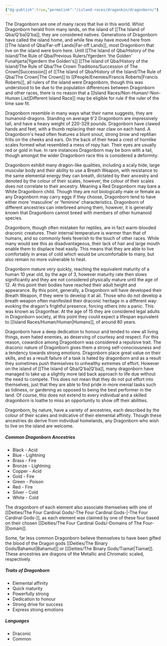 ```yaml
---
{"dg-publish":true,"permalink":"/island-races/dragonkin/dragonborn/"}
---
```



The Dragonborn are one of many races that live in this world. Whist Dragonborn herald from many lands, on the island of [[The Island of Qba/Q'ba\|Q'ba]], they are considered natives. Generations of Dragonborn have called the island home, and while few may have moved here from [[The Island of Qba/Far-off Lands\|Far-off Lands]], most Dragonborn that live on the island were born here. Until [[The Island of Qba/History of the Island/The Rule of Qba/Previous Rulers/Ygerdern 'the Golden' Funahjarta\|Ygerdern the Golden's]] [[The Island of Qba/History of the Island/The Rule of Qba/The Crown Traditions/Succession of The Crown\|Succession]] of [[The Island of Qba/History of the Island/The Rule of Qba/The Crown\|The Crown]] to [[People/Enemies/Francis Roberts\|Francis Roberts]], all rulers of the island were Dragonborn, though this was understood to be due to the population differences between Dragonborn and other races, there is no reason that a [[Island Races/Non-Human/-Non-Human List\|Different Island Race]] may be eligible for rule if the ruler of the time saw fit.

Dragonborn resemble in many ways what their name suggests, they are humanoid-dragons. Standing on average 6'2 Dragonborn are impressively tall, and have a heavy weight of 220-329 pounds. Dragonborn have clawed hands and feet, with a thumb replacing their rear claw on each hand. A Dragonborn's head often features a blunt snout, strong brow and reptilian frills on the cheeks and ears. On the back of their head a crest of hornlike scales formed what resembled a mess of ropy hair. Their eyes are usually red or gold in hue. In rare instances Dragonborn may be born with a tail, though amongst the wider Dragonborn race this is considered a deformity. 

Dragonborn exhibit many dragon-like qualities, including a scaly hide, large muscular body and their ability to use a Breath Weapon, with resistance to the same elemental energy they can breath, dictated by their ancestry and denoted by the colour of their scales, however, the colour of their scales does not correlate to their ancestry. Meaning a Red Dragonborn may bare a White Dragonborn child. Though they are not biologically male or female as any Dragonborn may carry eggs if they choose, Dragonborn tend to have either more 'masculine' or 'feminine' characteristics. Dragonborn of different ancestries can interbreed among them, however, it is generally known that Dragonborn cannot breed with members of other humanoid species.

Dragonborn, though often mistaken for reptiles, are in fact warm-blooded draconic creatures. Their internal temperature is warmer than that of humans, and so commonly feels feverish to the touch of other races. While many would see this as disadvantageous, their lack of hair and large mouth enable them to displace heat easily. This means that they are able to live comfortably in areas of cold which would be uncomfortable to many, but also remain no more vulnerable to heat.

Dragonborn mature very quickly, reaching the equivalent maturity of a human 10 year old, by the age of 3, however maturity rate then slows significantly and they are not considered physically mature until the age of 12. At this point their bodies have reached their adult height and appearance. By this point, generally, a Dragonborn will have developed their Breath Weapon, if they were to develop it at all. Those who do not develop a breath weapon often manifested their draconic heritage in a different way: evoking the dragon's frightful presence, forcing others into a panic. This was known as Dragonfear. At the age of 15 they are considered legal adults in Dragonborn society, at this point they could expect a lifespan equivalent to [[Island Races/Human/Human\|Humans]], of around 80 years.

Dragonborn have a deep dedication to honour and tended to view all living things, even hated enemies, as deserving of courtesy and respect. For this reason, cowardice among Dragonborn was considered a repulsive trait. The draconic nature of Dragonborn gives them a strong self-consciousness and a tendency towards strong emotions. Dragonborn place great value on their skills, and as a result failure of a task is hated by dragonborn and as a result they sometimes push themselves to unhealthy extremes of effort. However on the island of [[The Island of Qba/Q'ba\|Q'ba]], many dragonborn have managed to take up a slightly more laid back approach to life due without the need to compete. This does not mean that they do not put effort into themselves, just that they are able to find pride in more menial tasks such as tidiness, or gardening as opposed to being the best performer in the land. Of course, this does not extend to every individual and a skilled dragonborn is loathe to miss an opportunity to show off their abilities.

Dragonborn, by nature, have a variety of ancestries, each described by the colour of their scales and indicative of their elemental affinity. Though these ancestries do derive from individual homelands, any Dragonborn who wish to live on the island are welcome.

##### Common Dragonborn Ancestries
- Black - Acid
- Blue - Lightning
- Brass - Fire
- Bronze - Lightning
- Copper - Acid
- Gold - Fire
- Green - Poison
- Red - Fire
- Silver - Cold
- White - Cold

The dragonborn of each element also associate themselves with one of [[Deities/The Four Cardinal Gods/-The Four Cardinal Gods-\|-The Four Cardinal Gods-]], as each element was claimed by one of these four based on their chosen [[Deities/The Four Cardinal Gods/-Domains of The Four-\|Domain]].

Some, far less common Dragonborn believe themselves to have been gifted the blood of the Dragon gods [[Deities/The Binary Gods/Bahamut\|Bahamut]] or [[Deities/The Binary Gods/Tiamat\|Tiamat]]. These ancestries are dragons of the Metallic and Chromatic scaled, respectively.

##### Traits of Dragonborn
- Elemental affinity
- Quick maturity
- Powerfully strong
- Dedication to honour
- Strong drive for success
- Express strong emotions

##### Languages
- Draconic
- Common

